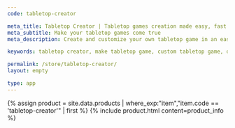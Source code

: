 ```yaml
---
code: tabletop-creator

meta_title: Tabletop Creator | Tabletop games creation made easy, fast and fun
meta_subtitle: Make your tabletop games come true
meta_description: Create and customize your own tabletop game in an easy, fun and fast way! Tabletop Creator is a tabletop game maker tool that allows you to design all your tabletop game components, customize and export them for printing or for play online!

keywords: tabletop creator, make tabletop game, custom tabletop game, design tabletop game, tabletop game creation tool

permalink: /store/tabletop-creator/
layout: empty

type: app
---
```


{% assign product = site.data.products | where_exp:"item","item.code == 'tabletop-creator'" | first %}
{% include product.html content=product_info %}
